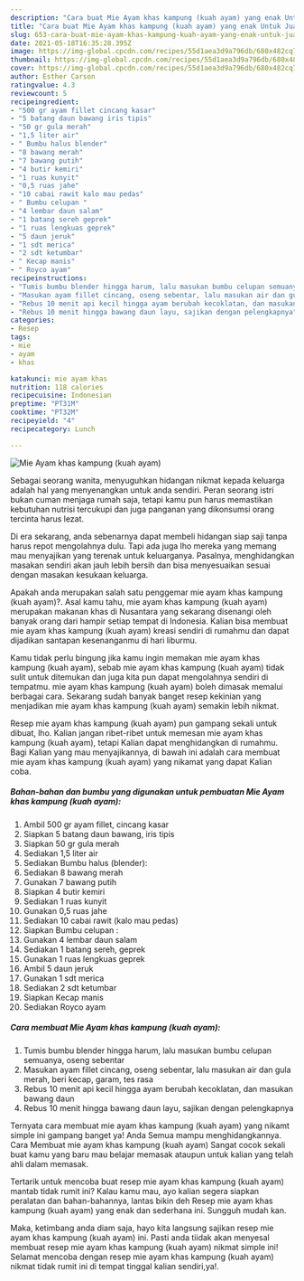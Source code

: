 ```yaml
---
description: "Cara buat Mie Ayam khas kampung (kuah ayam) yang enak Untuk Jualan"
title: "Cara buat Mie Ayam khas kampung (kuah ayam) yang enak Untuk Jualan"
slug: 653-cara-buat-mie-ayam-khas-kampung-kuah-ayam-yang-enak-untuk-jualan
date: 2021-05-18T16:35:28.395Z
image: https://img-global.cpcdn.com/recipes/55d1aea3d9a796db/680x482cq70/mie-ayam-khas-kampung-kuah-ayam-foto-resep-utama.jpg
thumbnail: https://img-global.cpcdn.com/recipes/55d1aea3d9a796db/680x482cq70/mie-ayam-khas-kampung-kuah-ayam-foto-resep-utama.jpg
cover: https://img-global.cpcdn.com/recipes/55d1aea3d9a796db/680x482cq70/mie-ayam-khas-kampung-kuah-ayam-foto-resep-utama.jpg
author: Esther Carson
ratingvalue: 4.3
reviewcount: 5
recipeingredient:
- "500 gr ayam fillet cincang kasar"
- "5 batang daun bawang iris tipis"
- "50 gr gula merah"
- "1,5 liter air"
- " Bumbu halus blender"
- "8 bawang merah"
- "7 bawang putih"
- "4 butir kemiri"
- "1 ruas kunyit"
- "0,5 ruas jahe"
- "10 cabai rawit kalo mau pedas"
- " Bumbu celupan "
- "4 lembar daun salam"
- "1 batang sereh geprek"
- "1 ruas lengkuas geprek"
- "5 daun jeruk"
- "1 sdt merica"
- "2 sdt ketumbar"
- " Kecap manis"
- " Royco ayam"
recipeinstructions:
- "Tumis bumbu blender hingga harum, lalu masukan bumbu celupan semuanya, oseng sebentar"
- "Masukan ayam fillet cincang, oseng sebentar, lalu masukan air dan gula merah, beri kecap, garam, tes rasa"
- "Rebus 10 menit api kecil hingga ayam berubah kecoklatan, dan masukan bawang daun"
- "Rebus 10 menit hingga bawang daun layu, sajikan dengan pelengkapnya"
categories:
- Resep
tags:
- mie
- ayam
- khas

katakunci: mie ayam khas 
nutrition: 118 calories
recipecuisine: Indonesian
preptime: "PT31M"
cooktime: "PT32M"
recipeyield: "4"
recipecategory: Lunch

---
```



![Mie Ayam khas kampung (kuah ayam)](https://img-global.cpcdn.com/recipes/55d1aea3d9a796db/680x482cq70/mie-ayam-khas-kampung-kuah-ayam-foto-resep-utama.jpg)

Sebagai seorang wanita, menyuguhkan hidangan nikmat kepada keluarga adalah hal yang menyenangkan untuk anda sendiri. Peran seorang istri bukan cuman menjaga rumah saja, tetapi kamu pun harus memastikan kebutuhan nutrisi tercukupi dan juga panganan yang dikonsumsi orang tercinta harus lezat.

Di era  sekarang, anda sebenarnya dapat membeli hidangan siap saji tanpa harus repot mengolahnya dulu. Tapi ada juga lho mereka yang memang mau menyajikan yang terenak untuk keluarganya. Pasalnya, menghidangkan masakan sendiri akan jauh lebih bersih dan bisa menyesuaikan sesuai dengan masakan kesukaan keluarga. 



Apakah anda merupakan salah satu penggemar mie ayam khas kampung (kuah ayam)?. Asal kamu tahu, mie ayam khas kampung (kuah ayam) merupakan makanan khas di Nusantara yang sekarang disenangi oleh banyak orang dari hampir setiap tempat di Indonesia. Kalian bisa membuat mie ayam khas kampung (kuah ayam) kreasi sendiri di rumahmu dan dapat dijadikan santapan kesenanganmu di hari liburmu.

Kamu tidak perlu bingung jika kamu ingin memakan mie ayam khas kampung (kuah ayam), sebab mie ayam khas kampung (kuah ayam) tidak sulit untuk ditemukan dan juga kita pun dapat mengolahnya sendiri di tempatmu. mie ayam khas kampung (kuah ayam) boleh dimasak memalui berbagai cara. Sekarang sudah banyak banget resep kekinian yang menjadikan mie ayam khas kampung (kuah ayam) semakin lebih nikmat.

Resep mie ayam khas kampung (kuah ayam) pun gampang sekali untuk dibuat, lho. Kalian jangan ribet-ribet untuk memesan mie ayam khas kampung (kuah ayam), tetapi Kalian dapat menghidangkan di rumahmu. Bagi Kalian yang mau menyajikannya, di bawah ini adalah cara membuat mie ayam khas kampung (kuah ayam) yang nikamat yang dapat Kalian coba.

<!--inarticleads1-->

##### Bahan-bahan dan bumbu yang digunakan untuk pembuatan Mie Ayam khas kampung (kuah ayam):

1. Ambil 500 gr ayam fillet, cincang kasar
1. Siapkan 5 batang daun bawang, iris tipis
1. Siapkan 50 gr gula merah
1. Sediakan 1,5 liter air
1. Sediakan  Bumbu halus (blender):
1. Sediakan 8 bawang merah
1. Gunakan 7 bawang putih
1. Siapkan 4 butir kemiri
1. Sediakan 1 ruas kunyit
1. Gunakan 0,5 ruas jahe
1. Sediakan 10 cabai rawit (kalo mau pedas)
1. Siapkan  Bumbu celupan :
1. Gunakan 4 lembar daun salam
1. Sediakan 1 batang sereh, geprek
1. Gunakan 1 ruas lengkuas geprek
1. Ambil 5 daun jeruk
1. Gunakan 1 sdt merica
1. Sediakan 2 sdt ketumbar
1. Siapkan  Kecap manis
1. Sediakan  Royco ayam




<!--inarticleads2-->

##### Cara membuat Mie Ayam khas kampung (kuah ayam):

1. Tumis bumbu blender hingga harum, lalu masukan bumbu celupan semuanya, oseng sebentar
1. Masukan ayam fillet cincang, oseng sebentar, lalu masukan air dan gula merah, beri kecap, garam, tes rasa
1. Rebus 10 menit api kecil hingga ayam berubah kecoklatan, dan masukan bawang daun
1. Rebus 10 menit hingga bawang daun layu, sajikan dengan pelengkapnya




Ternyata cara membuat mie ayam khas kampung (kuah ayam) yang nikamt simple ini gampang banget ya! Anda Semua mampu menghidangkannya. Cara Membuat mie ayam khas kampung (kuah ayam) Sangat cocok sekali buat kamu yang baru mau belajar memasak ataupun untuk kalian yang telah ahli dalam memasak.

Tertarik untuk mencoba buat resep mie ayam khas kampung (kuah ayam) mantab tidak rumit ini? Kalau kamu mau, ayo kalian segera siapkan peralatan dan bahan-bahannya, lantas bikin deh Resep mie ayam khas kampung (kuah ayam) yang enak dan sederhana ini. Sungguh mudah kan. 

Maka, ketimbang anda diam saja, hayo kita langsung sajikan resep mie ayam khas kampung (kuah ayam) ini. Pasti anda tiidak akan menyesal membuat resep mie ayam khas kampung (kuah ayam) nikmat simple ini! Selamat mencoba dengan resep mie ayam khas kampung (kuah ayam) nikmat tidak rumit ini di tempat tinggal kalian sendiri,ya!.

